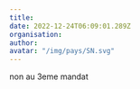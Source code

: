 ```yaml
---
title: 
date: 2022-12-24T06:09:01.289Z
organisation: 
author: 
avatar: "/img/pays/SN.svg"
---
```


non au 3eme mandat